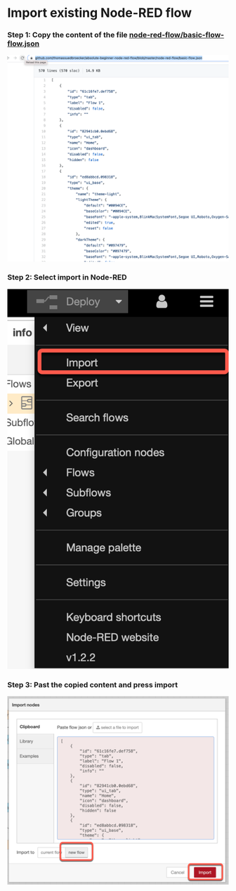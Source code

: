 # Import existing Node-RED flow

### Step 1: Copy the content of the file [node-red-flow/basic-flow-flow.json](https://github.com/thomassuedbroecker/absolute-beginner-node-red-flow/blob/master/node-red-flow/basic-flow.json)

![](../images/import-00.png)

### Step 2: Select import in Node-RED

![](../images/import-01.png)


### Step 3: Past the copied content and press import

![](../images/import-02.png)
